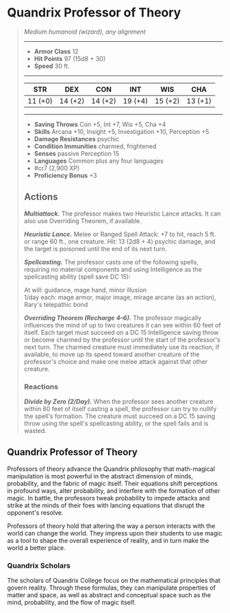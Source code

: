# Quandrix Professor of Theory
>*Medium humanoid (wizard), any alignment*
>___
>- **Armor Class** 12
>- **Hit Points** 97 (15d8 + 30)
>- **Speed** 30 ft.
>___
>|STR|DEX|CON|INT|WIS|CHA|
>|:---:|:---:|:---:|:---:|:---:|:---:|
>|11 (+0)|14 (+2)|14 (+2)|19 (+4)|15 (+2)|13 (+1)|
>___
>- **Saving Throws** Con +5, Int +7, Wis +5, Cha +4
>- **Skills** Arcana +10, Insight +5, Investigation +10, Perception +5
>- **Damage Resistances** psychic
>- **Condition Immunities** charmed, frightened
>- **Senses** passive Perception 15
>- **Languages** Common plus any four languages
>- #cr7 (2,900 XP)
>- **Proficiency Bonus** +3
>## Actions
>***Multiattack.*** The professor makes two Heuristic Lance attacks. It can also use Overriding Theorem, if available.  
>
>***Heuristic Lance.*** Melee  or Ranged Spell Attack: +7 to hit, reach 5 ft. or range 60 ft., one creature. Hit: 13 (2d8 + 4) psychic damage, and the target is poisoned until the end of its next turn.  
>
>***Spellcasting.*** The professor casts one of the following spells, requiring no material components and using Intelligence as the spellcasting ability (spell save DC 15):  
>
>At will: guidance, mage hand, minor illusion  
>1/day each: mage armor, major image, mirage arcane (as an action), Rary's telepathic bond  
>
>
>***Overriding Theorem (Recharge 4–6).*** The professor magically influences the mind of up to two creatures it can see within 60 feet of itself. Each target must succeed on a DC 15 Intelligence saving throw or become charmed by the professor until the start of the professor's next turn. The charmed creature must immediately use its reaction, if available, to move up its speed toward another creature of the professor's choice and make one melee attack against that other creature.  
>
>### Reactions
>***Divide by Zero (2/Day).*** When the professor sees another creature within 60 feet of itself casting a spell, the professor can try to nullify the spell's formation. The creature must succeed on a DC 15 saving throw using the spell's spellcasting ability, or the spell fails and is wasted.

## Quandrix Professor of Theory

Professors of theory advance the Quandrix philosophy that math-magical manipulation is most powerful in the abstract dimension of minds, probability, and the fabric of magic itself. Their equations shift perceptions in profound ways, alter probability, and interfere with the formation of other magic. In battle, the professors tweak probability to impede attacks and strike at the minds of their foes with lancing equations that disrupt the opponent's resolve.

Professors of theory hold that altering the way a person interacts with the world can change the world. They impress upon their students to use magic as a tool to shape the overall experience of reality, and in turn make the world a better place.

### Quandrix Scholars
The scholars of Quandrix College focus on the mathematical principles that govern reality. Through these formulas, they can manipulate properties of matter and space, as well as abstract and conceptual space such as the mind, probability, and the flow of magic itself.